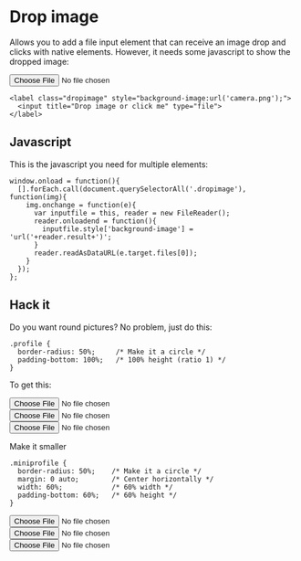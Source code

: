 <!-- Remember to add the style for this particular plugin -->

# Drop image

Allows you to add a file input element that can receive an image drop and clicks with native elements. However, it needs some javascript to show the dropped image:

<div class="demo">
  <label class="dropimage" style="background-image:url('camera.png');">
    <input title="Drop image or click me" type="file">
  </label>
</div>

<style>
  .demo {
    width: 30%;
    }
</style>

    <label class="dropimage" style="background-image:url('camera.png');">
      <input title="Drop image or click me" type="file">
    </label>



## Javascript

This is the javascript you need for multiple elements:

    window.onload = function(){
      [].forEach.call(document.querySelectorAll('.dropimage'), function(img){
        img.onchange = function(e){
          var inputfile = this, reader = new FileReader();
          reader.onloadend = function(){
            inputfile.style['background-image'] = 'url('+reader.result+')';
          }
          reader.readAsDataURL(e.target.files[0]);
        }
      });
    };

<script>
  window.onload = function(){
    console.log("Loaded");
    [].forEach.call(document.querySelectorAll('.dropimage'), function(img){
      img.onchange = function(e){
        var inputfile = this, reader = new FileReader();
        reader.onloadend = function(){
          inputfile.style['background-image'] = 'url('+reader.result+')';
        }
        reader.readAsDataURL(e.target.files[0]);
      }
    });
  }
</script>


## Hack it

Do you want round pictures? No problem, just do this:

    .profile {
      border-radius: 50%;     /* Make it a circle */
      padding-bottom: 100%;   /* 100% height (ratio 1) */
    }

To get this:

<style>
  .profile {
    border-radius: 50%;
    padding-bottom: 100%;
  }
</style>

<div class="row">
  <div>
    <label class="dropimage profile" style="background-image:url('camera.png');">
      <input name="filea" title="Drop image or click me" type="file">
    </label>
  </div>
  <div>
    <label class="dropimage profile" style="background-image:url('camera.png');">
      <input name="fileb" title="Drop image or click me" type="file">
    </label>
  </div>
  <div>
    <label class="dropimage profile" style="background-image:url('camera.png');">
      <input name="fileb" title="Drop image or click me" type="file">
    </label>
  </div>
</div>




Make it smaller

    .miniprofile {
      border-radius: 50%;    /* Make it a circle */
      margin: 0 auto;        /* Center horizontally */
      width: 60%;            /* 60% width */
      padding-bottom: 60%;   /* 60% height */
    }

<style>
  .miniprofile {
    margin: 0 auto;
    width: 60%;
    padding-bottom: 60%;
    border-radius: 50%;
  }
</style>

<div class="row">
  <div>
    <label class="dropimage miniprofile" style="background-image: url('camera.png');">
      <input name="filea" title="Drop image or click me" type="file">
    </label>
  </div>
  <div>
    <label class="dropimage miniprofile" style="background-image: url('camera.png');">
      <input name="fileb" title="Drop image or click me" type="file">
    </label>
  </div>
  <div>
    <label class="dropimage miniprofile" style="background-image: url('camera.png');">
      <input name="fileb" title="Drop image or click me" type="file">
    </label>
  </div>
</div>


